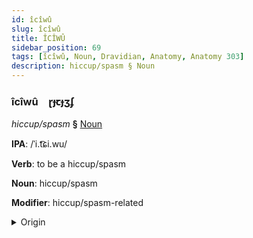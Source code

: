 ```yaml
---
id: îcîwû
slug: îcîwû
title: ÎCÎWÛ
sidebar_position: 69
tags: [îcîwû, Noun, Dravidian, Anatomy, Anatomy 303]
description: hiccup/spasm § Noun
---
```


### îcîwû&emsp;<span kind="abugida">ɽɟꞇɟʒʄ</span>

*hiccup/spasm* **§** [Noun](../../tags/Noun)

**IPA**: /ˈi.t͡ɕi.wu/

**Verb**: to be a hiccup/spasm

**Noun**: hiccup/spasm

**Modifier**: hiccup/spasm-related

<details>
    <summary>Origin</summary>
    Tamil இசிவு icivu /i.ci.ʋu/<br/>
    <em>Dravidian Language Family</em>
</details>